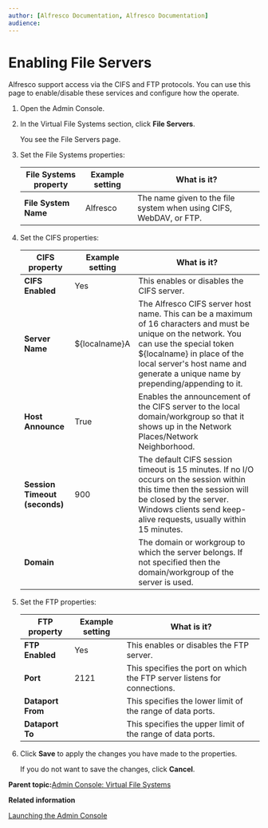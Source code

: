 ```yaml
---
author: [Alfresco Documentation, Alfresco Documentation]
audience: 
---
```


# Enabling File Servers

Alfresco support access via the CIFS and FTP protocols. You can use this page to enable/disable these services and configure how the operate.

1.  Open the Admin Console.

2.  In the Virtual File Systems section, click **File Servers**.

    You see the File Servers page.

3.  Set the File Systems properties:

    |File Systems property|Example setting|What is it?|
    |---------------------|---------------|-----------|
    |**File System Name**|Alfresco|The name given to the file system when using CIFS, WebDAV, or FTP.|

4.  Set the CIFS properties:

    |CIFS property|Example setting|What is it?|
    |-------------|---------------|-----------|
    |**CIFS Enabled**|Yes|This enables or disables the CIFS server.|
    |**Server Name**|$\{localname\}A|The Alfresco CIFS server host name. This can be a maximum of 16 characters and must be unique on the network. You can use the special token $\{localname\} in place of the local server's host name and generate a unique name by prepending/appending to it.|
    |**Host Announce**|True|Enables the announcement of the CIFS server to the local domain/workgroup so that it shows up in the Network Places/Network Neighborhood.|
    |**Session Timeout \(seconds\)**|900|The default CIFS session timeout is 15 minutes. If no I/O occurs on the session within this time then the session will be closed by the server. Windows clients send keep-alive requests, usually within 15 minutes.|
    |**Domain**| |The domain or workgroup to which the server belongs. If not specified then the domain/workgroup of the server is used.|

5.  Set the FTP properties:

    |FTP property|Example setting|What is it?|
    |------------|---------------|-----------|
    |**FTP Enabled**|Yes|This enables or disables the FTP server.|
    |**Port**|2121|This specifies the port on which the FTP server listens for connections.|
    |**Dataport From**| |This specifies the lower limit of the range of data ports.|
    |**Dataport To**| |This specifies the upper limit of the range of data ports.|

6.  Click **Save** to apply the changes you have made to the properties.

    If you do not want to save the changes, click **Cancel**.


**Parent topic:**[Admin Console: Virtual File Systems](../concepts/adminconsole-virtualfilesystems.md)

**Related information**  


[Launching the Admin Console](adminconsole-open.md)

